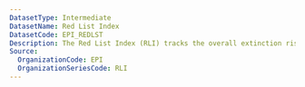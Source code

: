 ```yaml
---
DatasetType: Intermediate
DatasetName: Red List Index
DatasetCode: EPI_REDLST
Description: The Red List Index (RLI) tracks the overall extinction risk for species in a country
Source:
  OrganizationCode: EPI
  OrganizationSeriesCode: RLI
---
```

